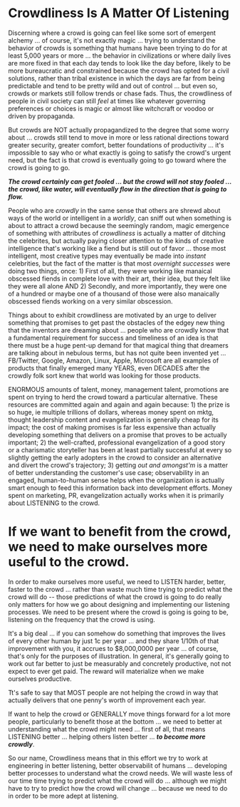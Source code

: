 # Crowdliness Is A Matter Of Listening

Discerning where a crowd is going can feel like some sort of emergent alchemy ... of course, it's not exactly magic ... trying to understand the behavior of crowds is something that humans have been trying to do for at least 5,000 years or more ... the behavior in civilizations or where daily lives are more fixed in that each day tends to look like the day before, likely to be more bureaucratic and constrained because the crowd has opted for a civil solutions, rather than tribal existence in which the days are far from being predictable and tend to be pretty wild and out of control ... but even so, crowds or markets still follow trends or chase fads. Thus, the crowdliness of people in civil society can still *feel* at times like whatever governing preferences or choices is magic or almost like witchcraft or voodoo or driven by propaganda.

But crowds are NOT actually propagandized to the degree that some worry about ... crowds still tend to move in more or less rational directions toward greater security, greater comfort, better foundations of productivity ... it's impossible to say who or what exactly is going to satisfy the crowd's urgent need, but the fact is that crowd is eventually going to go toward where the crowd is going to go.

***The crowd certainly can get fooled ... but the crowd will not stay fooled ... the crowd, like water, will eventually flow in the direction that is going to flow.***

People who are *crowdly* in the same sense that others are shrewd about ways of the world or intelligent in a *worldly*, can sniff out when something is about to attract a crowd because the seemingly random, magic emergence of something with attributes of *crowdliness* is actually a matter of ditching the celebrites, but actually paying closer attention to the kinds of creative intelligence that's working like a fiend but is still out of favor ... those most intelligent, most creative types may eventually be made into *instant* celebrities, but the fact of the matter is that most *overnight successes* were doing two things, once: 1) First of all, they were working like manaical obscessed fiends in complete love with their art, their idea, but they felt like they were all alone AND 2) Secondly, and more importantly, they were one of a hundred or maybe one of a thousand of those were also manaically obscessed fiends working on a very similar obscession.

Things about to exhibit crowdliness are motivated by an urge to deliver something that promises to get past the obstacles of the edgey new thing that the inventors are dreaming about ... people who are crowdly know that a fundamental requirement for success and timeliness of an idea is that there must be a huge pent-up demand for that magical thing that dreamers are talking about in nebulous terms, but has not quite been invented yet ... FB/Twitter, Google, Amazon, Linux, Apple, Microsoft are all examples of products that finally emerged many YEARS, even DECADES after the crowdly folk sort knew that world was looking for those products.

ENORMOUS amounts of talent, money, management talent, promotions are spent on trying to herd the crowd toward a particular alternative. These resources are committed again and again and again because: 1) the prize is so huge, ie multiple trillions of dollars, whereas money spent on mktg, thought leadership content and evangelization is generally cheap for its impact; the cost of making promises is far less expensive than actually developing something that delivers on a promise that proves to be actually important; 2) the well-crafted, professional evangelization of a good story or a charismatic storyteller has been at least partially successful at every so slightly getting the early adopters in the crowd to consider an alternative and divert the crowd's trajectory; 3) getting *out and amongst'm* is a matter of better understanding the customer's use case; observability in an engaged, human-to-human sense helps when the organization is actually smart enough to feed this information back into development efforts. Money spent on marketing, PR, evangelization actually works when it is primarily about LISTENING to the crowd.

# If we want to benefit from the crowd, we need to make ourselves more useful to the crowd.

In order to make ourselves more useful, we need to LISTEN harder, better, faster to the crowd ... rather than waste much time trying to predict what the crowd will do -- those predictions of what the crowd is going to do really only matters for how we go about designing and implementing our listening processes. We need to be present where the crowd is going is going to be, listening on the frequency that the crowd is using.

It's a big deal ... if you can somehow do something that improves the lives of every other human by just 1c per year ... and they share 1/10th of that improvement with you, it accrues to $8,000,0000 per year ... of course, that's only for the purposes of illustration. In general, it's generally going to work out far better to just be measurably and concretely productive, not not expect to ever get paid. The reward will materialize when we make ourselves productive.

Tt's safe to say that MOST people are not helping the crowd in way that actually delivers that one penny's worth of improvement each year.

If want to help the crowd or GENERALLY move things forward for a lot more people, particularly to benefit those at the bottom ... we need to better at understanding what the crowd might need ... first of all, that means LISTENING better ... helping others listen better ... ***to become more crowdly***.

So our name, Crowdliness means that in this effort we try to work at engineering in better listening, better observabilit of humans ... developing better processes to understand what the crowd needs.  We will waste less of our time time trying to predict what the crowd will do ... although we might have to  try to predict how the crowd will change ... because we need to do in order to be more adept at listening. 
